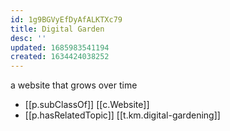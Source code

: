 ```yaml
---
id: 1g9BGVyEfDyAfALKTXc79
title: Digital Garden
desc: ''
updated: 1685983541194
created: 1634424038252
---
```




a website that grows over time

- [[p.subClassOf]] [[c.Website]]
- [[p.hasRelatedTopic]] [[t.km.digital-gardening]]
